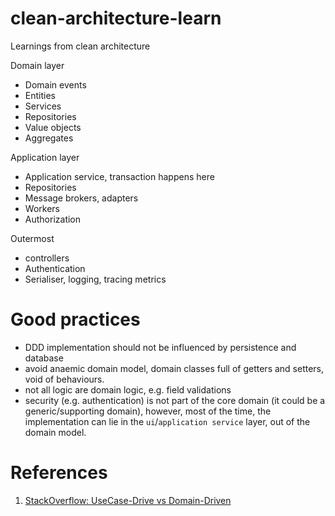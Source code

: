 # clean-architecture-learn
Learnings from clean architecture


Domain layer
- Domain events
- Entities
- Services
- Repositories
- Value objects
- Aggregates

Application layer
- Application service, transaction happens here
- Repositories
- Message brokers, adapters
- Workers
- Authorization

Outermost
- controllers
- Authentication 
- Serialiser, logging, tracing metrics

# Good practices

- DDD implementation should not be influenced by persistence and database
- avoid anaemic domain model, domain classes full of getters and setters, void of behaviours.
- not all logic are domain logic, e.g. field validations
- security (e.g. authentication) is not part of the core domain (it could be a generic/supporting domain), however, most of the time, the implementation can lie in the `ui`/`application service` layer, out of the domain model.

# References

1. [StackOverflow: UseCase-Drive vs Domain-Driven](https://stackoverflow.com/questions/3173070/design-methodology-use-case-driven-vs-domain-driven)
